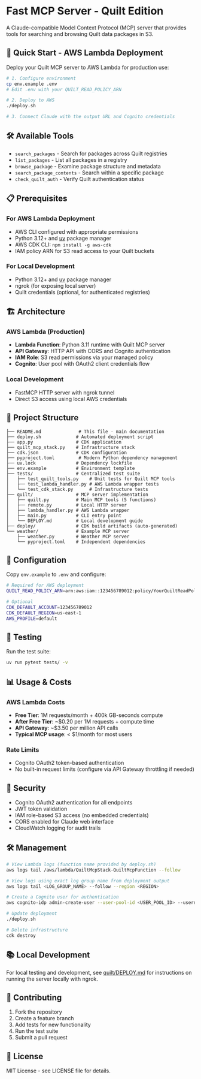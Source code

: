 # Fast MCP Server - Quilt Edition

A Claude-compatible Model Context Protocol (MCP) server that provides tools for searching and browsing Quilt data packages in S3.

## 🚀 Quick Start - AWS Lambda Deployment

Deploy your Quilt MCP server to AWS Lambda for production use:

```bash
# 1. Configure environment
cp env.example .env
# Edit .env with your QUILT_READ_POLICY_ARN

# 2. Deploy to AWS
./deploy.sh

# 3. Connect Claude with the output URL and Cognito credentials
```

## 🛠️ Available Tools

- `search_packages` - Search for packages across Quilt registries
- `list_packages` - List all packages in a registry
- `browse_package` - Examine package structure and metadata
- `search_package_contents` - Search within a specific package
- `check_quilt_auth` - Verify Quilt authentication status

## 📋 Prerequisites

### For AWS Lambda Deployment

- AWS CLI configured with appropriate permissions
- Python 3.12+ and [uv](https://docs.astral.sh/uv/) package manager
- AWS CDK CLI: `npm install -g aws-cdk`
- IAM policy ARN for S3 read access to your Quilt buckets

### For Local Development

- Python 3.12+ and [uv](https://docs.astral.sh/uv/) package manager
- ngrok (for exposing local server)
- Quilt credentials (optional, for authenticated registries)

## 🏗️ Architecture

### AWS Lambda (Production)

- **Lambda Function**: Python 3.11 runtime with Quilt MCP server
- **API Gateway**: HTTP API with CORS and Cognito authentication
- **IAM Role**: S3 read permissions via your managed policy
- **Cognito**: User pool with OAuth2 client credentials flow

### Local Development

- FastMCP HTTP server with ngrok tunnel
- Direct S3 access using local AWS credentials

## 📁 Project Structure

```tree
├── README.md              # This file - main documentation
├── deploy.sh             # Automated deployment script  
├── app.py                # CDK application
├── quilt_mcp_stack.py    # Infrastructure stack
├── cdk.json              # CDK configuration
├── pyproject.toml         # Modern Python dependency management
├── uv.lock               # Dependency lockfile
├── env.example           # Environment template
├── tests/                # Centralized test suite
│   ├── test_quilt_tools.py    # Unit tests for Quilt MCP tools
│   ├── test_lambda_handler.py # AWS Lambda wrapper tests
│   └── test_cdk_stack.py      # Infrastructure tests
├── quilt/                # MCP server implementation
│   ├── quilt.py          # Main MCP tools (5 functions)
│   ├── remote.py         # Local HTTP server
│   ├── lambda_handler.py # AWS Lambda wrapper
│   ├── main.py           # CLI entry point
│   └── DEPLOY.md         # Local development guide
├── deploy/               # CDK build artifacts (auto-generated)
└── weather/              # Example MCP server
    ├── weather.py        # Weather MCP server
    └── pyproject.toml    # Independent dependencies
```

## 🔧 Configuration

Copy `env.example` to `.env` and configure:

```bash
# Required for AWS deployment
QUILT_READ_POLICY_ARN=arn:aws:iam::123456789012:policy/YourQuiltReadPolicy

# Optional
CDK_DEFAULT_ACCOUNT=123456789012
CDK_DEFAULT_REGION=us-east-1
AWS_PROFILE=default
```

## 🧪 Testing

Run the test suite:

```bash
uv run pytest tests/ -v
```

## 📊 Usage & Costs

### AWS Lambda Costs

- **Free Tier**: 1M requests/month + 400k GB-seconds compute
- **After Free Tier**: ~$0.20 per 1M requests + compute time
- **API Gateway**: ~$3.50 per million API calls
- **Typical MCP usage**: < $1/month for most users

### Rate Limits

- Cognito OAuth2 token-based authentication
- No built-in request limits (configure via API Gateway throttling if needed)

## 🔐 Security

- Cognito OAuth2 authentication for all endpoints
- JWT token validation
- IAM role-based S3 access (no embedded credentials)
- CORS enabled for Claude web interface
- CloudWatch logging for audit trails

## 🛠️ Management

```bash
# View Lambda logs (function name provided by deploy.sh)
aws logs tail /aws/lambda/QuiltMcpStack-QuiltMcpFunction --follow

# View logs using exact log group name from deployment output
aws logs tail <LOG_GROUP_NAME> --follow --region <REGION>

# Create a Cognito user for authentication
aws cognito-idp admin-create-user --user-pool-id <USER_POOL_ID> --username <username> --temporary-password <temp-password> --region <REGION>

# Update deployment
./deploy.sh

# Delete infrastructure
cdk destroy
```

## 📚 Local Development

For local testing and development, see [quilt/DEPLOY.md](quilt/DEPLOY.md) for instructions on running the server locally with ngrok.

## 🤝 Contributing

1. Fork the repository
2. Create a feature branch
3. Add tests for new functionality
4. Run the test suite
5. Submit a pull request

## 📄 License

MIT License - see LICENSE file for details.
